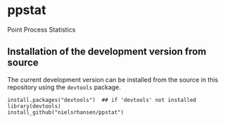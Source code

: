 ppstat
======

Point Process Statistics

## Installation of the development version from source

The current development version can be installed from the source in this
repository using the `devtools` package.

	install.packages("devtools")  ## if 'devtools' not installed
	library(devtools)
	install_github("nielsrhansen/ppstat")
